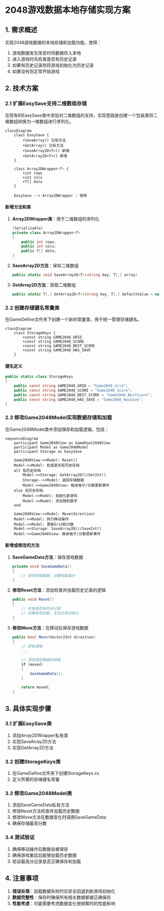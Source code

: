# 2048游戏数据本地存储实现方案

## 1. 需求概述

实现2048游戏数据的本地存储和加载功能，使得：
1. 游戏数据发生改变时将数据存入本地
2. 进入游戏时先检查是否有历史记录
3. 如果有历史记录则将游戏初始化为历史记录
4. 如果没有则正常开始游戏

## 2. 技术方案

### 2.1 扩展EasySave支持二维数组存储

在现有的EasySave类中添加对二维数组的支持，实现思路是创建一个包装类将二维数组转换为一维数组进行序列化。

```mermaid
classDiagram
    class EasySave {
        +SaveArray() 已有方法
        +GetArray() 已有方法
        +SaveArray2D<T>() 新增
        +GetArray2D<T>() 新增
    }
    
    class Array2DWrapper~T~ {
        +int rows
        +int cols
        +T[] data
    }
    
    EasySave --> Array2DWrapper : 使用
```

#### 新增方法和类

1. **Array2DWrapper<T>类**：用于二维数组的序列化
   ```csharp
   [Serializable]
   private class Array2DWrapper<T>
   {
       public int rows;
       public int cols;
       public T[] data;
   }
   ```

2. **SaveArray2D<T>方法**：保存二维数组
   ```csharp
   public static void SaveArray2D<T>(string key, T[,] array)
   ```

3. **GetArray2D<T>方法**：获取二维数组
   ```csharp
   public static T[,] GetArray2D<T>(string key, T[,] defaultValue = null)
   ```

### 2.2 创建存储键名常量类

在GameDefine文件夹下创建一个新的常量类，用于统一管理存储键名。

```mermaid
classDiagram
    class StorageKeys {
        +const string GAME2048_GRID
        +const string GAME2048_SCORE
        +const string GAME2048_BEST_SCORE
        +const string GAME2048_HAS_SAVE
    }
```

#### 键名定义

```csharp
public static class StorageKeys
{
    public const string GAME2048_GRID = "Game2048_Grid";
    public const string GAME2048_SCORE = "Game2048_Score";
    public const string GAME2048_BEST_SCORE = "Game2048_BestScore";
    public const string GAME2048_HAS_SAVE = "Game2048_HasSave";
}
```

### 2.3 修改Game2048Model实现数据存储和加载

在Game2048Model类中添加保存和加载逻辑，包括：

```mermaid
sequenceDiagram
    participant Game2048View as GameRoot2048View
    participant Model as Game2048Model
    participant Storage as EasySave
    
    Game2048View->>Model: Reset()
    Model->>Model: 检查是否有历史存档
    alt 有历史存档
        Model->>Storage: GetArray2D()/GetInt()
        Storage-->>Model: 返回存储数据
        Model->>Game2048View: 触发格子/分数更新事件
    else 无历史存档
        Model->>Model: 初始化新游戏
        Model->>Model: 添加随机数字
    end
    
    Game2048View->>Model: Move(direction)
    Model->>Model: 执行移动操作
    Model->>Model: 更新Grid和分数
    Model->>Storage: SaveArray2D()/SaveInt()
    Model->>Game2048View: 触发格子/分数更新事件
```

#### 新增或修改的方法

1. **SaveGameData方法**：保存游戏数据
   ```csharp
   private void SaveGameData()
   {
       // 保存网格数据、分数和最高分
   }
   ```

2. **修改Reset方法**：添加检查并加载历史记录的逻辑
   ```csharp
   public void Reset()
   {
       // 检查是否有历史记录
       // 如果有则加载，无则正常初始化
   }
   ```

3. **修改Move方法**：在移动后保存游戏数据
   ```csharp
   public bool Move(Vector2Int direction)
   {
       // 原有逻辑
       ...
       
       // 添加保存数据的调用
       if (moved)
       {
           SaveGameData();
       }
       
       return moved;
   }
   ```

## 3. 具体实现步骤

### 3.1 扩展EasySave类
1. 添加Array2DWrapper私有类
2. 实现SaveArray2D方法
3. 实现GetArray2D方法

### 3.2 创建StorageKeys类
1. 在GameDefine文件夹下创建StorageKeys.cs
2. 定义所需的存储键名常量

### 3.3 修改Game2048Model类
1. 添加SaveGameData私有方法
2. 修改Reset方法检查并加载历史数据
3. 修改Move方法在数据变化时调用SaveGameData
4. 确保存储最高分数

### 3.4 测试验证
1. 确保移动操作后数据会被保存
2. 确保游戏重启后能够加载历史数据
3. 验证最高分记录是否正确保存和加载

## 4. 注意事项

1. **错误处理**：加载数据失败时应安全回退到新游戏初始化
2. **数据完整性**：保存时确保所有相关数据都被正确保存
3. **性能考虑**：可能需要考虑数据变化很频繁时的性能影响